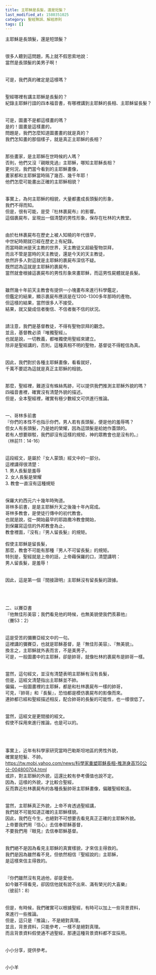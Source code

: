 ```yaml
---
title: 主耶穌是長髮，還是短髮？
last_modified_at: 1580351025
category: 聖經無誤、解經原則
tags: []
---
```


<div>
<div>主耶穌是長頭髮，還是短頭髮？</div>
<div> </div>
<div> </div>
<div>很多人聽到這問題，馬上就不假思索地說：</div>
<div>當然是長頭髮的美男子啊！</div>
<div> </div>
<div> </div>
<div>可是，我們真的確定是這樣嗎？</div>
<div> </div>
<div> </div>
<div>聖經哪裡有講主耶穌是長髮的？</div>
<div>紀錄主耶穌行誼的四本福音書，有哪裡講到主耶穌的長相、主耶穌留長髮？</div>
<div> </div>
<div> </div>
<div>可是，圖畫不是都這樣畫的嗎？</div>
<div>是的！圖畫是這樣畫的，</div>
<div>問題是，我們怎麼知道圖畫畫的就是真的？</div>
<div>我們怎知畫的那個樣子，就是真正主耶穌的長相？</div>
<div> </div>
<div> </div>
<div>那些畫家，是主耶穌在世時候的人嗎？</div>
<div>否則，他們又沒『親眼見過』主耶穌，哪知主耶穌長相？</div>
<div>更何況，我們當今看到的主耶穌畫像，</div>
<div>畫家都和主耶穌當時隔了幾百、幾千年耶！</div>
<div>他們怎麼可能畫出正確的主耶穌相貌？</div>
<div> </div>
<div> </div>
<div>事實上，為何主耶穌的相貌，大量都畫成長頭髮的形象，</div>
<div>我們不得而知。</div>
<div>但是，很有可能，是受『杜林裹屍布』的影響。</div>
<div>這個裹屍布，呈現出一個清楚的男性形象，保存在杜林的大教堂。</div>
<div> </div>
<div> </div>
<div>由於杜林裹屍布在歷史上被人知曉的年代很早，</div>
<div>中世紀時期就已經在歷史上有紀錄。</div>
<div>而當時歐洲是天主教的世界，天主教徒又超級聖物崇拜，</div>
<div>而且不管是當時的天主教徒，還是今天的天主教徒，</div>
<div>依然許多人對這就是主耶穌的裹屍布深信不疑。</div>
<div>既然認為這就是主耶穌的裹屍布，</div>
<div>當然就會根據這裹屍布的男性形象來畫耶穌，而這男性屍體就是長髮。</div>
<div> </div>
<div> </div>
<div>雖然幾十年前天主教會有提供一小塊畫布來進行科學鑑定，</div>
<div>但鑑定的結果，顯示裹屍布應該是在1200-1300多年那時的產物。</div>
<div>但這樣的結果，當然很多人不接受。</div>
<div>結果，就又變成信者衡信、不信者衡不信的狀況。</div>
<div> </div>
<div> </div>
<div>請注意，我們是基督教徒，不得有聖物崇拜的觀念。</div>
<div>並且，基督教必須『唯獨聖經』。</div>
<div>也就是說，一切教義，都唯獨使用聖經來建立。</div>
<div>除非是聖經講的，否則，這種真相不明的聖物，基督徒不得輕信為真。</div>
<div> </div>
<div> </div>
<div>因此，我們對於各種主耶穌畫像，看看就好，</div>
<div>千萬不要認為這就是真正主耶穌的相貌。</div>
<div> </div>
<div> </div>
<div>那麼，聖經裡，難道沒有蛛絲馬跡，可以提供我們推測主耶穌外貌的嗎？</div>
<div>四福音書裡，確實沒有清楚外貌的描述。</div>
<div>但是，全本聖經裡，確實有極少數經文可供進行推論。</div>
<div> </div>
<div> </div>
<div>一、哥林多前書</div>
<div>『你們的本性不也指示你們，男人若有長頭髮，便是他的羞辱嗎？</div>
<div>但女人有長頭髮，乃是她的榮耀，因為這頭髮是給她作蓋頭的。</div>
<div>若有人想要辯駁，我們卻沒有這樣的規矩，神的眾教會也是沒有的。』</div>
<div>（林前11：14-16）</div>
<div> </div>
<div> </div>
<div>這段經文，是屬於『女人蒙頭』經文中的一部分。</div>
<div>這裡講得很清楚：</div>
<div>1.<span style="white-space:pre"> </span>男人長髮是羞辱</div>
<div>2.<span style="white-space:pre"> </span>女人長髮是榮耀</div>
<div>3.<span style="white-space:pre"> </span>教會一直沒有這種規矩</div>
<div> </div>
<div> </div>
<div>保羅大約西元六十幾年時殉道。</div>
<div>哥林多前書，是是主耶穌升天之後幾十年內寫成。</div>
<div>哥林多教會，是使徒行傳中的初代教會。</div>
<div>也就是說，從一開始最早的耶路撒冷教會開始，</div>
<div>到保羅寫這信的外邦教會為止，</div>
<div>教會裡面，『沒有』『男人留長髮』的規矩。</div>
<div> </div>
<div>假使主耶穌是留長髮，</div>
<div>那麼，教會不可能有那種『男人不可留長髮』的規矩。</div>
<div>特別是，聖經就是上帝的話，上帝藉保羅的口，清楚講明：</div>
<div>男人留長髮，是羞辱！</div>
<div> </div>
<div> </div>
<div>因此，這是第一個『間接證明』主耶穌沒有留長髮的證據。</div>
<div> </div>
<div> </div>
<div> </div>
<div> </div>
<div>二、以賽亞書</div>
<div>『他無佳形美容；我們看見他的時候，也無美貌使我們羨慕他』</div>
<div>（賽53：2）</div>
<div> </div>
<div> </div>
<div>這是受苦的彌賽亞經文中的一句。</div>
<div>這裡講的彌賽亞，也就是耶穌基督，是『無佳形美容』、『無美貌』。</div>
<div>換言之，主耶穌就外表而言，不是美男子。</div>
<div>可是，一般圖畫中的主耶穌，卻是帥哥，就像杜林的裹屍布是帥哥一樣。</div>
<div> </div>
<div> </div>
<div>當然，這句經文，並沒有清楚表明主耶穌有沒有長髮，</div>
<div>但是，這經文清楚指出主耶穌並不帥。</div>
<div>偏偏，一般圖畫裡的主耶穌，都是和杜林裹屍布一樣的帥哥，</div>
<div>可見，『帥哥』和『長髮』，恐怕都是模仿裹屍布的影像而來。</div>
<div>連帥都已經和聖經描述相反，配合帥哥的長髮的可能性，也一樣很低了。</div>
<div> </div>
<div> </div>
<div>當然，這經文是更間接的經文。</div>
<div>假使不採用來進行推論，也是可以的。</div>
<div> </div>
<div> </div>
<div> </div>
<div> </div>
<div>事實上，近年有科學家研究當時巴勒斯坦地區的男性外貌，</div>
<div>確實是短髮、不帥。</div>
<div><a href="https://tw.mobi.yahoo.com/news/科學家重塑耶穌長相-推測身高150公分-004800704.html" target="_blank">https://tw.mobi.yahoo.com/news/科學家重塑耶穌長相-推測身高150公分-004800704.html</a></div>
<div>或許，對主耶穌的外貌，這還比較有參考價值也說不定。</div>
<div>因為，這樣的外貌，才比較合聖經，</div>
<div>反而靠近杜林裹屍布的各種長髮帥哥主耶穌畫像，偏離聖經較遠。</div>
<div> </div>
<div> </div>
<div>當然，主耶穌真正外貌，上帝不肯透過聖經講，</div>
<div>我們就不可能知道正確的主耶穌樣貌。</div>
<div>因此，我們在今生，也絕對不可想要去看見真正正確的主耶穌外貌。</div>
<div>上帝要我們用『信心』去信奉耶穌基督，</div>
<div>不要我們用『眼見』去信奉耶穌基督。</div>
<div> </div>
<div> </div>
<div>我們絕不是因為看見主耶穌的真實樣貌，才來信主得救的。</div>
<div>我們是因為雖然看不見，但依然相信『聖經說的』主耶穌，</div>
<div>是這樣來信主得救的。</div>
<div> </div>
<div> </div>
<div>『你們雖然沒有見過他，卻是愛他，</div>
<div>如今雖不得看見，卻因信他就有說不出來、滿有榮光的大喜樂』</div>
<div>（彼前1：8）</div>
<div> </div>
<div> </div>
<div>但是，有時候，我們確實可以根據聖經，有時可以加上一些背景資料，</div>
<div>來進行一些推論。</div>
<div>但是，這只是『推論』，不是絕對真理。</div>
<div>並且，背景資料，只能參考，一樣不是絕對真理。</div>
<div>而且背景資料假使通不過聖經，那連這種背景資料都不宜採用。</div>
<div> </div>
<div> </div>
<div>小小分享，提供參考。</div>
<div> </div>
<div> </div>
<div>小小羊</div>
</div>
